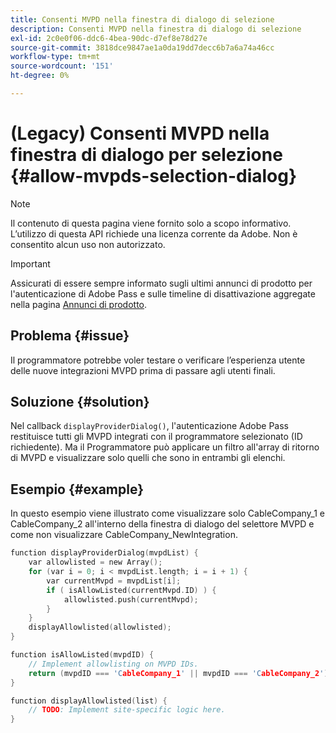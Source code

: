 ```yaml
---
title: Consenti MVPD nella finestra di dialogo di selezione
description: Consenti MVPD nella finestra di dialogo di selezione
exl-id: 2c0e0f06-ddc6-4bea-90dc-d7ef8e78d27e
source-git-commit: 3818dce9847ae1a0da19dd7decc6b7a6a74a46cc
workflow-type: tm+mt
source-wordcount: '151'
ht-degree: 0%

---
```


# (Legacy) Consenti MVPD nella finestra di dialogo per selezione {#allow-mvpds-selection-dialog}

>[!NOTE]
>
>Il contenuto di questa pagina viene fornito solo a scopo informativo. L’utilizzo di questa API richiede una licenza corrente da Adobe. Non è consentito alcun uso non autorizzato.

>[!IMPORTANT]
>
> Assicurati di essere sempre informato sugli ultimi annunci di prodotto per l&#39;autenticazione di Adobe Pass e sulle timeline di disattivazione aggregate nella pagina [Annunci di prodotto](/help/authentication/product-announcements.md).

## Problema {#issue}

Il programmatore potrebbe voler testare o verificare l’esperienza utente delle nuove integrazioni MVPD prima di passare agli utenti finali.

## Soluzione {#solution}

Nel callback `displayProviderDialog()`, l&#39;autenticazione Adobe Pass restituisce tutti gli MVPD integrati con il programmatore selezionato (ID richiedente). Ma il Programmatore può applicare un filtro all&#39;array di ritorno di MVPD e visualizzare solo quelli che sono in entrambi gli elenchi.

## Esempio {#example}

In questo esempio viene illustrato come visualizzare solo CableCompany_1 e CableCompany_2 all&#39;interno della finestra di dialogo del selettore MVPD e come non visualizzare CableCompany_NewIntegration.

```C
function displayProviderDialog(mvpdList) {
    var allowlisted = new Array();
    for (var i = 0; i < mvpdList.length; i = i + 1) {
        var currentMvpd = mvpdList[i];
        if ( isAllowListed(currentMvpd.ID) ) {
            allowlisted.push(currentMvpd);
        }
    }
    displayAllowlisted(allowlisted);
}

function isAllowListed(mvpdID) {
    // Implement allowlisting on MVPD IDs.
    return (mvpdID === 'CableCompany_1' || mvpdID === 'CableCompany_2');
}

function displayAllowlisted(list) {
    // TODO: Implement site-specific logic here.
}
```

<!--
**Related Information**
* [Prevent MVPDs from appearing in the Selection Dialog](/help/authentication/prevent-mvpd-selectn-dialog.md)
* **Code Samples**
* [Programmer integration guide](/help/authentication/programmer-integration-guide-overview.md)
-->

